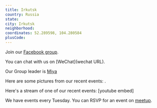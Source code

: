 ```yaml
---
title: Irkutsk
country: Russia
state: 
city: Irkutsk
neighborhood: 
coordinates: 52.289598, 104.280584
plusCode:
---
```

Join our [Facebook group](https://www.facebook.com/groups/free.code.camp.irkutsk).

You can chat with us on [WeChat](wechat URL).

Our Group leader is [Miya](freecodecamp.org/miya)

Here are some pictures from our recent events:
![]().

Here's a stream of one of our recent events:
[youtube embed]

We have events every Tuesday. You can RSVP for an event on [meetup](meetupurl).
